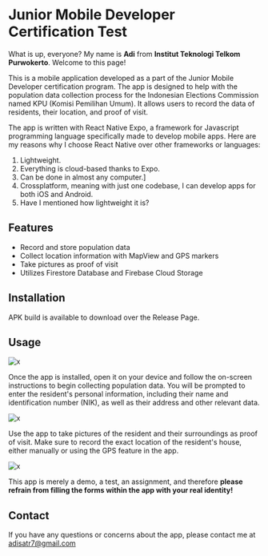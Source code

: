 # Junior Mobile Developer Certification Test

What is up, everyone? My name is **Adi** from **Institut Teknologi Telkom Purwokerto**. Welcome to this page!

This is a mobile application developed as a part of the Junior Mobile Developer certification program. The app is designed to help with the population data collection process for the Indonesian Elections Commission named KPU (Komisi Pemilihan Umum). It allows users to record the data of residents, their location, and proof of visit.

The app is written with React Native Expo, a framework for Javascript programming language specifically made to develop mobile apps. Here are my reasons why I choose React Native over other frameworks or languages:

1. Lightweight.
2. Everything is cloud-based thanks to Expo.
3. Can be done in almost any computer.]
4. Crossplatform, meaning with just one codebase, I can develop apps for both iOS and Android.
5. Have I mentioned how lightweight it is?

## Features

* Record and store population data
* Collect location information with MapView and GPS markers
* Take pictures as proof of visit
* Utilizes Firestore Database and Firebase Cloud Storage

## Installation

APK build is available to download over the Release Page.

## Usage

![x](https://media.discordapp.net/attachments/629457937965907979/1088244713548689478/Screenshot_2023-03-23-06-11-08-78_f73b71075b1de7323614b647fe394240.jpg?width=234&height=507)

Once the app is installed, open it on your device and follow the on-screen instructions to begin collecting population data. You will be prompted to enter the resident's personal information, including their name and identification number (NIK), as well as their address and other relevant data.

![x](https://cdn.discordapp.com/attachments/629457937965907979/1088244713968128131/Screenshot_2023-03-23-06-11-51-42_f73b71075b1de7323614b647fe394240.jpg)

Use the app to take pictures of the resident and their surroundings as proof of visit. Make sure to record the exact location of the resident's house, either manually or using the GPS feature in the app.

![x](https://cdn.discordapp.com/attachments/629457937965907979/1088244712714027020/Screenshot_2023-03-23-06-12-41-33_f73b71075b1de7323614b647fe394240.jpg)

This app is merely a demo, a test, an assignment, and therefore **please refrain from filling the forms within the app with your real identity!**

## Contact

If you have any questions or concerns about the app, please contact me at adisatr7@gmail.com